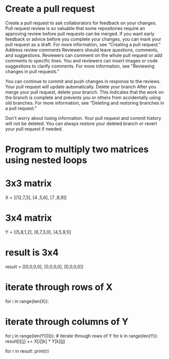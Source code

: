 # Create a pull request
Create a pull request to ask collaborators for feedback on your changes. Pull request review is so valuable that some repositories require an approving review before pull requests can be merged. If you want early feedback or advice before you complete your changes, you can mark your pull request as a draft. For more information, see "Creating a pull request."
Address review comments
Reviewers should leave questions, comments, and suggestions. Reviewers can comment on the whole pull request or add comments to specific lines. You and reviewers can insert images or code suggestions to clarify comments. For more information, see "Reviewing changes in pull requests."

You can continue to commit and push changes in response to the reviews. Your pull request will update automatically.
Delete your branch
After you merge your pull request, delete your branch. This indicates that the work on the branch is complete and prevents you or others from accidentally using old branches. For more information, see "Deleting and restoring branches in a pull request."

Don't worry about losing information. Your pull request and commit history will not be deleted. You can always restore your deleted branch or revert your pull request if needed.

# Program to multiply two matrices using nested loops

# 3x3 matrix
X = [[12,7,3],
    [4 ,5,6],
    [7 ,8,9]]
# 3x4 matrix
Y = [[5,8,1,2],
    [6,7,3,0],
    [4,5,9,1]]
# result is 3x4
result = [[0,0,0,0],
         [0,0,0,0],
         [0,0,0,0]]

# iterate through rows of X
for i in range(len(X)):
   # iterate through columns of Y
   for j in range(len(Y[0])):
       # iterate through rows of Y
       for k in range(len(Y)):
           result[i][j] += X[i][k] * Y[k][j]

for r in result:
   print(r)
